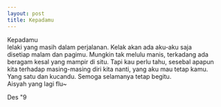 ```yaml
---
layout: post
title: Kepadamu
---
```


Kepadamu  
lelaki yang masih dalam perjalanan. Kelak akan ada aku-aku saja  
disetiap malam dan pagimu. Mungkin tak melulu manis, terkadang ada  
beragam kesal yang mampir di situ. Tapi kau perlu tahu, sesebal apapun  
kita terhadap masing-masing diri kita nanti, yang aku mau tetap kamu.  
Yang satu dan kucandu. Semoga selamanya tetap begitu.  
Aisyah yang lagi flu~

Des "9